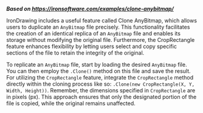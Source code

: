 ***Based on <https://ironsoftware.com/examples/clone-anybitmap/>***

IronDrawing includes a useful feature called Clone AnyBitmap, which allows users to duplicate an `AnyBitmap` file precisely. This functionality facilitates the creation of an identical replica of an `AnyBitmap` file and enables its storage without modifying the original file. Furthermore, the CropRectangle feature enhances flexibility by letting users select and copy specific sections of the file to retain the integrity of the original.

To replicate an `AnyBitmap` file, start by loading the desired `AnyBitmap` file. You can then employ the `.Clone()` method on this file and save the result. For utilizing the `CropRectangle` feature, integrate the `CropRectangle` method directly within the cloning process like so: `.Clone(new CropRectangle(X, Y, Width, Height))`. Remember, the dimensions specified in `CropRectangle` are in pixels (px). This approach ensures that only the designated portion of the file is copied, while the original remains unaffected.